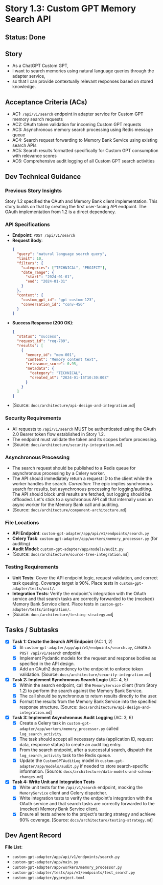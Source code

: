 # Story 1.3: Custom GPT Memory Search API

## Status: Done

## Story

- As a ChatGPT Custom GPT,
- I want to search memories using natural language queries through the adapter service,
- so that I can provide contextually relevant responses based on stored knowledge.

## Acceptance Criteria (ACs)

- AC1: `/api/v1/search` endpoint in adapter service for Custom GPT memory search requests
- AC2: OAuth token validation for incoming Custom GPT requests
- AC3: Asynchronous memory search processing using Redis message queue
- AC4: Search request forwarding to Memory Bank Service using existing search APIs
- AC5: Search results formatted specifically for Custom GPT consumption with relevance scores
- AC6: Comprehensive audit logging of all Custom GPT search activities

## Dev Technical Guidance

### Previous Story Insights
Story 1.2 specified the OAuth and Memory Bank client implementation. This story builds on that by creating the first user-facing API endpoint. The OAuth implementation from 1.2 is a direct dependency.

### API Specifications
- **Endpoint**: `POST /api/v1/search`
- **Request Body**:
  ```json
  {
    "query": "natural language search query",
    "limit": 10,
    "filters": {
      "categories": ["TECHNICAL", "PROJECT"],
      "date_range": {
        "start": "2024-01-01",
        "end": "2024-01-31"
      }
    },
    "context": {
      "custom_gpt_id": "gpt-custom-123",
      "conversation_id": "conv-456"
    }
  }
  ```
- **Success Response (200 OK)**:
  ```json
  {
    "status": "success",
    "request_id": "req-789",
    "results": [
      {
        "memory_id": "mem-001",
        "content": "Memory content text",
        "relevance_score": 0.95,
        "metadata": {
          "category": "TECHNICAL",
          "created_at": "2024-01-15T10:30:00Z"
        }
      }
    ]
  }
  ```
- [Source: `docs/architecture/api-design-and-integration.md`]

### Security Requirements
- All requests to `/api/v1/search` MUST be authenticated using the OAuth 2.0 Bearer token flow established in Story 1.2.
- The endpoint must validate the token and its scopes before processing.
- [Source: `docs/architecture/security-integration.md`]

### Asynchronous Processing
- The search request should be published to a Redis queue for asynchronous processing by a Celery worker.
- The API should immediately return a request ID to the client while the worker handles the search. *Correction*: The epic implies synchronous search for results, but asynchronous processing for logging/auditing. The API should block until results are fetched, but logging should be offloaded. Let's stick to a synchronous API call that internally uses an async worker for the Memory Bank call and auditing.
- [Source: `docs/architecture/component-architecture.md`]

### File Locations
- **API Endpoint**: `custom-gpt-adapter/app/api/v1/endpoints/search.py`
- **Celery Task**: `custom-gpt-adapter/app/workers/memory_processor.py` (for auditing)
- **Audit Model**: `custom-gpt-adapter/app/models/audit.py`
- [Source: `docs/architecture/source-tree-integration.md`]

### Testing Requirements
- **Unit Tests**: Cover the API endpoint logic, request validation, and correct task queuing. Coverage target is 90%. Place tests in `custom-gpt-adapter/tests/unit/`.
- **Integration Tests**: Verify the endpoint's integration with the OAuth service and that search tasks are correctly forwarded to the (mocked) Memory Bank Service client. Place tests in `custom-gpt-adapter/tests/integration/`.
- [Source: `docs/architecture/testing-strategy.md`]

## Tasks / Subtasks

- [x] **Task 1: Create the Search API Endpoint** (AC: 1, 2)
  - [x] In `custom-gpt-adapter/app/api/v1/endpoints/search.py`, create a `POST /api/v1/search` endpoint.
  - [x] Implement Pydantic models for the request and response bodies as specified in the API design.
  - [x] Add an OAuth2 dependency to the endpoint to enforce token validation. [Source: `docs/architecture/security-integration.md`]

- [x] **Task 2: Implement Synchronous Search Logic** (AC: 4, 5)
  - [x] Within the search endpoint, call the `MemoryService` client (from Story 1.2) to perform the search against the Memory Bank Service.
  - [x] The call should be synchronous to return results directly to the user.
  - [x] Format the results from the Memory Bank Service into the specified response structure. [Source: `docs/architecture/api-design-and-integration.md`]

- [x] **Task 3: Implement Asynchronous Audit Logging** (AC: 3, 6)
  - [x] Create a Celery task in `custom-gpt-adapter/app/workers/memory_processor.py` called `log_search_activity`.
  - [x] The task should accept all necessary data (application ID, request data, response status) to create an audit log entry.
  - [x] From the search endpoint, after a successful search, dispatch the `log_search_activity` task to the Redis queue.
  - [x] Update the `CustomGPTAuditLog` model in `custom-gpt-adapter/app/models/audit.py` if needed to store search-specific information. [Source: `docs/architecture/data-models-and-schema-changes.md`]

- [x] **Task 4: Write Unit and Integration Tests**
  - [x] Write unit tests for the `/api/v1/search` endpoint, mocking the `MemoryService` client and Celery dispatcher.
  - [x] Write integration tests to verify the endpoint's integration with the OAuth service and that search tasks are correctly forwarded to the (mocked) Memory Bank Service client.
  - [x] Ensure all tests adhere to the project's testing strategy and achieve 90% coverage. [Source: `docs/architecture/testing-strategy.md`]

## Dev Agent Record
**File List:**
- `custom-gpt-adapter/app/api/v1/endpoints/search.py`
- `custom-gpt-adapter/app/main.py`
- `custom-gpt-adapter/app/workers/memory_processor.py`
- `custom-gpt-adapter/tests/api/v1/endpoints/test_search.py`
- `custom-gpt-adapter/pyproject.toml` 